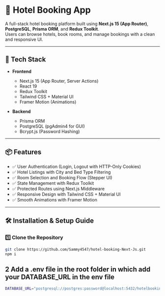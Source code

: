 # 🏨 Hotel Booking App

A full-stack hotel booking platform built using **Next.js 15 (App Router)**, **PostgreSQL**, **Prisma ORM**, and **Redux Toolkit**.  
Users can browse hotels, book rooms, and manage bookings with a clean and responsive UI.

---

## 🚀 Tech Stack

- **Frontend**
  - Next.js 15 (App Router, Server Actions)
  - React 19
  - Redux Toolkit
  - Tailwind CSS + Material UI
  - Framer Motion (Animations)

- **Backend**
  - Prisma ORM
  - PostgreSQL (pgAdmin4 for GUI)
  - Bcrypt.js (Password Hashing)

---

## 📦 Features

- ✅ User Authentication (Login, Logout with HTTP-Only Cookies)
- ✅ Hotel Listings with City and Bed Type Filtering
- ✅ Room Selection and Booking Flow (Stepper UI)
- ✅ State Management with Redux Toolkit
- ✅ Protected Routes using Next.js Middleware
- ✅ Responsive Design with Tailwind CSS + Material UI
- ✅ Smooth Animations with Framer Motion

---

## 🛠️ Installation & Setup Guide

### 1️⃣ Clone the Repository

```bash
git clone https://github.com/Sammy4547/hotel-booking-Next-Js.git
npm i
```
## 2 Add a .env file in the root folder in which add your DATABASE_URL in the env file
```bash
DATABASE_URL="postgresql://postgres:password@localhost:5432/hotelbooking"
```


